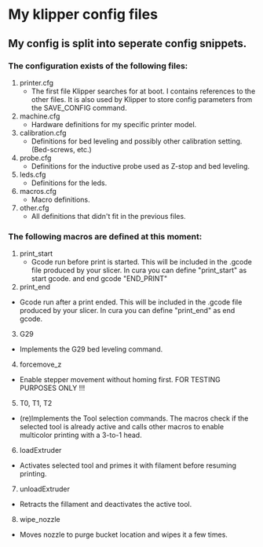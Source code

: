 # My klipper config files

## My config is split into seperate config snippets.

### The configuration exists of the following files:

1. printer.cfg
   - The first file Klipper searches for at boot. I contains references to the other files.
   It is also used by Klipper to store config parameters from the SAVE_CONFIG command.
2. machine.cfg
   - Hardware definitions for my specific printer model.
3. calibration.cfg
   - Definitions for bed leveling and possibly other calibration setting. (Bed-screws, etc.)   
4. probe.cfg
   - Definitions for the inductive probe used as Z-stop and bed leveling.
5. leds.cfg
   - Definitions for the leds.   
6. macros.cfg
   - Macro definitions.   
7. other.cfg
   - All definitions that didn't fit in the previous files.

### The following macros are defined at this moment:

1. print_start
   - Gcode run before print is started. This will be included in the .gcode file produced by your slicer. In cura you can define "print_start" as start gcode. and end gcode "END_PRINT"
2. print_end
  - Gcode run after a print ended. This will be included in the .gcode file produced by your slicer. In cura you can define "print_end" as end gcode.
3. G29
  - Implements the G29 bed leveling command.
4. forcemove_z
  - Enable stepper movement without homing first. FOR TESTING PURPOSES ONLY !!!
5. T0, T1, T2
  - (re)Implements the Tool selection commands. The macros check if the selected tool is already active and calls other macros to enable multicolor printing with a 3-to-1 head.
6. loadExtruder
  - Activates selected tool and primes it with filament before resuming printing.
7. unloadExtruder
  - Retracts the fillament and deactivates the active tool.
8. wipe_nozzle
  - Moves nozzle to purge bucket location and wipes it a few times.
